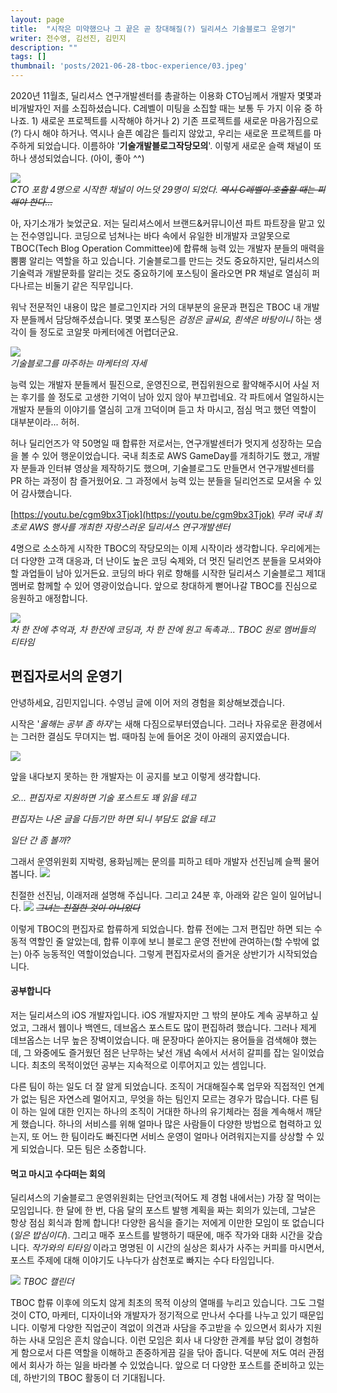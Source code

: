 ```yaml
---	
layout: page	
title:  "시작은 미약했으나 그 끝은 곧 창대해질(?) 딜리셔스 기술블로그 운영기"	
writer: 전수영, 김선진, 김민지
description: ""
tags: []
thumbnail: 'posts/2021-06-28-tboc-experience/03.jpeg'
---
```


2020년 11월초, 딜리셔스 연구개발센터를 총괄하는 이용화 CTO님께서 개발자 몇몇과 비개발자인 저를 소집하셨습니다. C레벨이 미팅을 소집할 때는 보통 두 가지 이유 중 하나죠. 1) 새로운 프로젝트를 시작해야 하거나 2) 기존 프로젝트를 새로운 마음가짐으로(?) 다시 해야 하거나. 역시나 슬픈 예감은 틀리지 않았고, 우리는 새로운 프로젝트를 마주하게 되었습니다. 이름하야 '**기술개발블로그작당모의**'. 이렇게 새로운 슬랙 채널이 또 하나 생성되었습니다. (아이, 좋아 ^^)

![](/assets/image/posts/2021-06-28-tboc-experience/01.png)<br/>
*CTO 포함 4명으로 시작한 채널이 어느덧 29명이 되었다. ~~역시 C레벨이 호출할 때는 피해야 한다...~~*
<br/>

아, 자기소개가 늦었군요. 저는 딜리셔스에서 브랜드&커뮤니이션 파트 파트장을 맡고 있는 전수영입니다. 코딩으로 넘쳐나는 바다 속에서 유일한 비개발자 코알못으로 TBOC(Tech Blog Operation Committee)에 합류해 능력 있는 개발자 분들의 매력을 뿜뿜 알리는 역할을 하고 있습니다. 기술블로그를 만드는 것도 중요하지만, 딜리셔스의 기술력과 개발문화를 알리는 것도 중요하기에 포스팅이 올라오면 PR 채널로 열심히 퍼다나르는 비둘기 같은 직무입니다. 

워낙 전문적인 내용이 많은 블로그인지라 거의 대부분의 윤문과 편집은 TBOC 내 개발자 분들께서 담당해주셨습니다. 몇몇 포스팅은 *검정은 글씨요, 흰색은 바탕이니* 하는 생각이 들 정도로 코알못 마케터에겐 어렵더군요.

![](/assets/image/posts/2021-06-28-tboc-experience/02.jpeg)<br/>
*기술블로그를 마주하는 마케터의 자세*
<br/>

능력 있는 개발자 분들께서 필진으로, 운영진으로, 편집위원으로 활약해주시어 사실 저는 후기를 쓸 정도로 고생한 기억이 남아 있지 않아 부끄럽네요. 각 파트에서 열일하시는 개발자 분들의 이야기를 열심히 고개 끄덕이며 듣고 차 마시고, 점심 먹고 했던 역할이 대부분이라... 허허. 

허나 딜리언즈가 약 50명일 때 합류한 저로서는, 연구개발센터가 멋지게 성장하는 모습을 볼 수 있어 행운이었습니다. 국내 최초로 AWS GameDay를 개최하기도 했고, 개발자 분들과 인터뷰 영상을 제작하기도 했으며, 기술블로그도 만들면서 연구개발센터를 PR 하는 과정이 참 즐거웠어요. 그 과정에서 능력 있는 분들을 딜리언즈로 모셔올 수 있어 감사했습니다.

[https://youtu.be/cgm9bx3Tjok](https://youtu.be/cgm9bx3Tjok)
*무려 국내 최초로 AWS 행사를 개최한 자랑스러운 딜리셔스 연구개발센터*
<br/>

4명으로 소소하게 시작한 TBOC의 작당모의는 이제 시작이라 생각합니다. 우리에게는 더 다양한 고객 대응과, 더 난이도 높은 코딩 숙제와, 더 멋진 딜리언즈 분들을 모셔와야 할 과업들이 남아 있거든요. 코딩의 바다 위로 항해를 시작한 딜리셔스 기술블로그 제1대 멤버로 함께할 수 있어 영광이었습니다. 앞으로 창대하게 뻗어나갈 TBOC를 진심으로 응원하고 애정합니다. 

![](/assets/image/posts/2021-06-28-tboc-experience/03.jpeg)<br/>
*차 한 잔에 추억과, 차 한잔에 코딩과, 차 한 잔에 원고 독촉과... TBOC 원로 멤버들의 티타임*
<br/>

<!-- 민지님 글 -->
## 편집자로서의 운영기

안녕하세요, 김민지입니다. 수영님 글에 이어 저의 경험을 회상해보겠습니다.

시작은 '*올해는 공부 좀 하자*'는 새해 다짐으로부터였습니다. 그러나 자유로운 환경에서는 그러한 결심도 무뎌지는 법. 때마침 눈에 들어온 것이 아래의 공지였습니다.

![](/assets/image/posts/2021-06-28-tboc-experience/04.png)

앞을 내다보지 못하는 한 개발자는 이 공지를 보고 이렇게 생각합니다.

*오... 편집자로 지원하면 기술 포스트도 꽤 읽을 테고*

*편집자는 나온 글을 다듬기만 하면 되니 부담도 없을 테고*

*일단 간 좀 볼까?*

그래서 운영위원회 지박령, 용화님께는 문의를 피하고 테마 개발자 선진님께 슬쩍 물어봅니다.
![](/assets/image/posts/2021-06-28-tboc-experience/06.png)

친절한 선진님, 이래저래 설명해 주십니다. 그리고 24분 후, 아래와 같은 일이 일어납니다.
![](/assets/image/posts/2021-06-28-tboc-experience/05.png)
 *~~그녀는 친절한 것이 아니었다~~*

이렇게 TBOC의 편집자로 합류하게 되었습니다. 합류 전에는 그저 편집만 하면 되는 수동적 역할인 줄 알았는데, 합류 이후에 보니 블로그 운영 전반에 관여하는(할 수밖에 없는) 아주 능동적인 역할이었습니다. 그렇게 편집자로서의 즐거운 상반기가 시작되었습니다.

#### 공부합니다
저는 딜리셔스의 iOS 개발자입니다. iOS 개발자지만 그 밖의 분야도 계속 공부하고 싶었고, 그래서 웹이나 백엔드, 데브옵스 포스트도 많이 편집하려 했습니다. 그러나 제게 데브옵스는 너무 높은 장벽이었습니다. 매 문장마다 쏟아지는 용어들을 검색해야 했는데, 그 와중에도 즐거웠던 점은 난무하는 낯선 개념 속에서 서서히 갈피를 잡는 일이었습니다. 최초의 목적이었던 공부는 지속적으로 이루어지고 있는 셈입니다.

다른 팀이 하는 일도 더 잘 알게 되었습니다. 조직이 거대해질수록 업무와 직접적인 연계가 없는 팀은 자연스레 멀어지고, 무엇을 하는 팀인지 모르는 경우가 많습니다. 다른 팀이 하는 일에 대한 인지는 하나의 조직이 거대한 하나의 유기체라는 점을 계속해서 깨닫게 했습니다. 하나의 서비스를 위해 얼마나 많은 사람들이 다양한 방법으로 협력하고 있는지, 또 어느 한 팀이라도 빠진다면 서비스 운영이 얼마나 어려워지는지를 상상할 수 있게 되었습니다. 모든 팀은 소중합니다.

#### 먹고 마시고 수다떠는 회의
딜리셔스의 기술블로그 운영위원회는 단언코(적어도 제 경험 내에서는) 가장 잘 먹이는 모임입니다. 한 달에 한 번, 다음 달의 포스트 발행 계획을 짜는 회의가 있는데, 그날은 항상 점심 회식과 함께 합니다! 다양한 음식을 즐기는 저에게 이만한 모임이 또 없습니다(*일은 밥심이다*). 그리고 매주 포스트를 발행하기 때문에, 매주 작가와 대화 시간을 갖습니다. *작가와의 티타임* 이라고 명명된 이 시간의 실상은 회사가 사주는 커피를 마시면서, 포스트 주제에 대해 이야기도 나누다가 삼천포로 빠지는 수다 타임입니다. 

![](/assets/image/posts/2021-06-28-tboc-experience/07.jpg)
 *TBOC 캘린더*

TBOC 합류 이후에 의도치 않게 최초의 목적 이상의 열매를 누리고 있습니다. 그도 그럴 것이 CTO, 마케터, 디자이너와 개발자가 정기적으로 만나서 수다를 나누고 있기 때문입니다. 이렇게 다양한 직업군이 격없이 의견과 사담을 주고받을 수 있으면서 회사가 지원하는 사내 모임은 흔치 않습니다. 이런 모임은 회사 내 다양한 관계를 부담 없이 경험하게 함으로서 다른 역할을 이해하고 존중하게끔 길을 닦아 줍니다. 덕분에 저도 여러 관점에서 회사가 하는 일을 바라볼 수 있었습니다. 앞으로 더 다양한 포스트를 준비하고 있는데, 하반기의 TBOC 활동이 더 기대됩니다.


<!-- 선진님 글 -->
